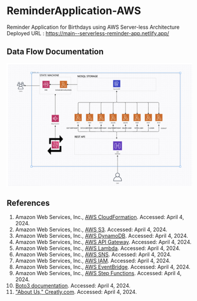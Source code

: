# ReminderApplication-AWS
Reminder Application for Birthdays using AWS Server-less Architecture
Deployed URL : https://main--serverless-reminder-app.netlify.app/

## Data Flow Documentation

![Data Flow Diagram](screenshots/dataflowDiagram.png)


## References

1. Amazon Web Services, Inc., [AWS CloudFormation](https://aws.amazon.com/cloudformation/). Accessed: April 4, 2024.
2. Amazon Web Services, Inc., [AWS S3](https://aws.amazon.com/s3/). Accessed: April 4, 2024.
3. Amazon Web Services, Inc., [AWS DynamoDB](https://aws.amazon.com/dynamodb/). Accessed: April 4, 2024.
4. Amazon Web Services, Inc., [AWS API Gateway](https://aws.amazon.com/api-gateway/). Accessed: April 4, 2024.
5. Amazon Web Services, Inc., [AWS Lambda](https://aws.amazon.com/lambda/). Accessed: April 4, 2024.
6. Amazon Web Services, Inc., [AWS SNS](https://aws.amazon.com/sns/). Accessed: April 4, 2024.
7. Amazon Web Services, Inc., [AWS IAM](https://aws.amazon.com/iam/). Accessed: April 4, 2024.
8. Amazon Web Services, Inc., [AWS EventBridge](https://aws.amazon.com/eventbridge/). Accessed: April 4, 2024.
9. Amazon Web Services, Inc., [AWS Step Functions](https://aws.amazon.com/step-functions/). Accessed: April 4, 2024.
10. [Boto3 documentation](https://boto3.amazonaws.com/v1/documentation/api/latest/index.html). Accessed: April 4, 2024.
11. ["About Us," Creatly.com](https://creately.com/about-us/). Accessed: April 4, 2024.
